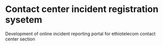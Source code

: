 # Contact center incident registration sysetem
Development of online incident reporting portal for ethiotelecom contact center section

